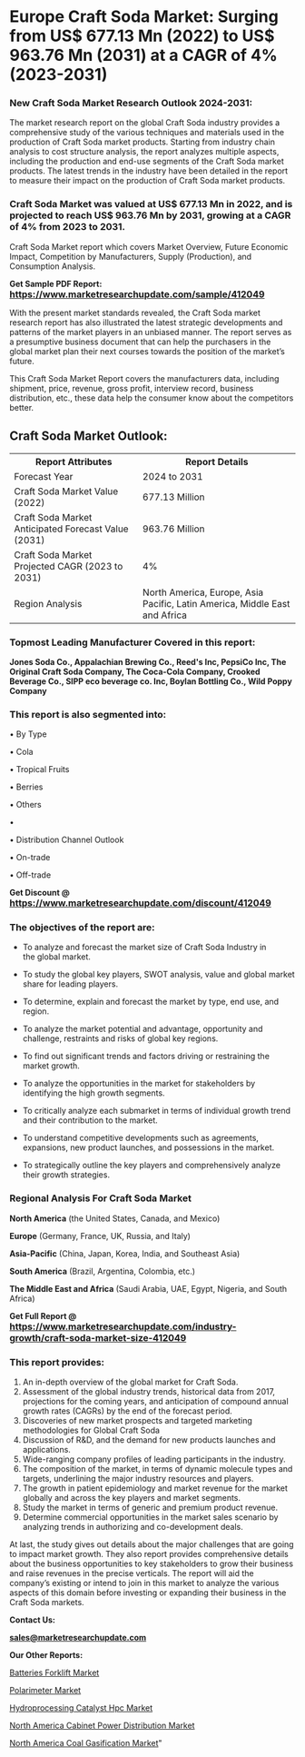 # Europe Craft Soda Market: Surging from US$ 677.13 Mn (2022) to US$ 963.76 Mn (2031) at a CAGR of 4% (2023-2031)

<strong><h3>New Craft Soda Market Research Outlook 2024-2031:</h3></strong>

The market research report on the global Craft Soda industry provides a comprehensive study of the various techniques and materials used in the production of Craft Soda market products. Starting from industry chain analysis to cost structure analysis, the report analyzes multiple aspects, including the production and end-use segments of the Craft Soda market products. The latest trends in the industry have been detailed in the report to measure their impact on the production of Craft Soda market products.

<strong><h3>Craft Soda Market was valued at US$ 677.13 Mn in 2022, and is projected to reach US$ 963.76 Mn by 2031, growing at a CAGR of 4% from 2023 to 2031.</h3></strong>

Craft Soda Market report which covers Market Overview, Future Economic Impact, Competition by Manufacturers, Supply (Production), and Consumption Analysis.

<strong>Get Sample PDF Report: <a href=https://www.marketresearchupdate.com/sample/412049><font size=3 color=#0000ff>https://www.marketresearchupdate.com/sample/412049</font></a></strong>

With the present market standards revealed, the Craft Soda market research report has also illustrated the latest strategic developments and patterns of the market players in an unbiased manner. The report serves as a presumptive business document that can help the purchasers in the global market plan their next courses towards the position of the market’s future.

This Craft Soda Market Report covers the manufacturers data, including shipment, price, revenue, gross profit, interview record, business distribution, etc., these data help the consumer know about the competitors better.

<html>
<body>

<h2>Craft Soda Market Outlook:</h2>

<table>
  <tr>
    <th>Report Attributes</th>
    <th>Report Details</th>
  </tr>
  <tr>
    <td>Forecast Year</td>
    <td>2024 to 2031</td>
  </tr>
  <tr>
    <td>Craft Soda Market Value (2022)</td>
    <td>677.13 Million</td>
  </tr>
  <tr>
    <td>Craft Soda Market Anticipated Forecast Value (2031)</td>
    <td>963.76 Million</td>
  </tr>
  <tr>
    <td>Craft Soda Market Projected CAGR (2023 to 2031)</td>
    <td>4%</td>
  </tr>
  <tr>
    <td>Region Analysis</td>
    <td>North America, Europe, Asia Pacific, Latin America, Middle East and Africa</td>
  </tr>
</table>

</body>
</html>

<strong><h3>Topmost Leading Manufacturer Covered in this report:</h3></strong>

<strong>Jones Soda Co., Appalachian Brewing Co., Reed's Inc, PepsiCo Inc, The Original Craft Soda Company, The Coca-Cola Company, Crooked Beverage Co., SIPP eco beverage co. Inc, Boylan Bottling Co., Wild Poppy Company</strong>

<strong><h3>This report is also segmented into:</h3></strong>

• By Type

• Cola

• Tropical Fruits

• Berries

• Others

• 

• Distribution Channel Outlook

• On-trade

• Off-trade

<strong>Get Discount @ <a href=https://www.marketresearchupdate.com/discount/412049><font size=3 color=#0000ff>https://www.marketresearchupdate.com/discount/412049</font></a></strong>

<strong><h3>The objectives of the report are:</h3></strong>

- To analyze and forecast the market size of Craft Soda Industry in the global market.

- To study the global key players, SWOT analysis, value and global market share for leading players.

- To determine, explain and forecast the market by type, end use, and region.

- To analyze the market potential and advantage, opportunity and challenge, restraints and risks of global key regions.

- To find out significant trends and factors driving or restraining the market growth.

- To analyze the opportunities in the market for stakeholders by identifying the high growth segments.

- To critically analyze each submarket in terms of individual growth trend and their contribution to the market.

- To understand competitive developments such as agreements, expansions, new product launches, and possessions in the market.

- To strategically outline the key players and comprehensively analyze their growth strategies.

<strong><h3>Regional Analysis For Craft Soda Market</h3></strong>

<strong>North America</strong> (the United States, Canada, and Mexico)

<strong>Europe</strong> (Germany, France, UK, Russia, and Italy)

<strong>Asia-Pacific</strong> (China, Japan, Korea, India, and Southeast Asia)

<strong>South America</strong> (Brazil, Argentina, Colombia, etc.)

<strong>The Middle East and Africa</strong> (Saudi Arabia, UAE, Egypt, Nigeria, and South Africa)

<strong>Get Full Report @ <a href=https://www.marketresearchupdate.com/industry-growth/craft-soda-market-size-412049><font size=3 color=#0000ff>https://www.marketresearchupdate.com/industry-growth/craft-soda-market-size-412049</font></a></strong>

<strong><h3>This report provides:</h3></strong>
<ol>
  <li>An in-depth overview of the global market for Craft Soda.</li>
  <li>Assessment of the global industry trends, historical data from 2017, projections for the coming years, and anticipation of compound annual growth rates (CAGRs) by the end of the forecast period.</li>
  <li>Discoveries of new market prospects and targeted marketing methodologies for Global Craft Soda</li>
  <li>Discussion of R&amp;D, and the demand for new products launches and applications.</li>
  <li>Wide-ranging company profiles of leading participants in the industry.</li>
  <li>The composition of the market, in terms of dynamic molecule types and targets, underlining the major industry resources and players.</li>
  <li>The growth in patient epidemiology and market revenue for the market globally and across the key players and market segments.</li>
  <li>Study the market in terms of generic and premium product revenue.</li>
  <li>Determine commercial opportunities in the market sales scenario by analyzing trends in authorizing and co-development deals.</li>
</ol>

At last, the study gives out details about the major challenges that are going to impact market growth. They also report provides comprehensive details about the business opportunities to key stakeholders to grow their business and raise revenues in the precise verticals. The report will aid the company’s existing or intend to join in this market to analyze the various aspects of this domain before investing or expanding their business in the Craft Soda markets.

<strong>Contact Us:</strong>

<strong>sales@marketresearchupdate.com</strong>

<strong>Our Other Reports:</strong>

<a href=https://www.linkedin.com/pulse/batteries-forklift-market-has-huge-growth-industry-size>Batteries Forklift Market</a>

<a href=https://www.linkedin.com/pulse/polarimeter-market-witness-huge-growth-2027-size-trends>Polarimeter Market</a>

<a href=https://www.linkedin.com/pulse/hydroprocessing-catalyst-hpc-market-2023-analysis-growth>Hydroprocessing Catalyst Hpc Market</a>

<a href=https://www.linkedin.com/pulse/north-america-cabinet-power-distribution-market>North America Cabinet Power Distribution Market</a>

<a href=https://www.linkedin.com/pulse/north-america-coal-gasification-market-2023>North America Coal Gasification Market</a>"
